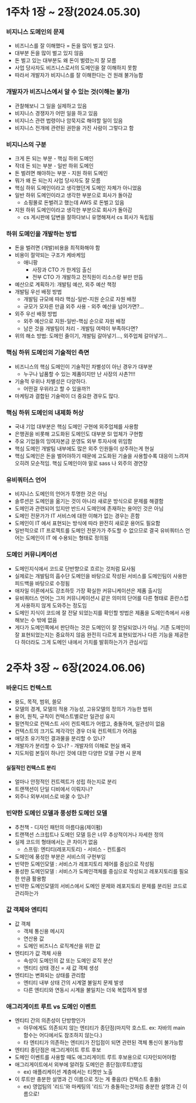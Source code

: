 # 1주차 1장 ~ 2장(2024.05.30)

### 비지니스 도메인의 문제

- 비즈니스를 잘 이해했다 = 돈을 많이 벌고 있다.
- 대부분 돈을 많이 벌고 있지 않음
- 돈 벌고 있는 대부분도 왜 돈이 벌렸는지 잘 모름
- 사업 당사자도 비즈니스로서의 도메인을 잘 이해하지 못함
- 따라서 개발자가 비지니스를 잘 이해한다는 건 원래 불가능함

### 개발자가 비즈니스에서 알 수 있는 것(이해는 불가)

- 관찰해보니 그 일을 실제하고 있음
- 비지니스 경쟁자가 어떤 일을 하고 있음
- 비지니스 관련 법령이나 암묵지로 해야할 일이 있음
- 비지니스 전개에 관련된 권한을 가진 사람이 그렇다고 함

### 비지니스의 구분

- 크게 돈 되는 부분 - 핵심 하위 도메인
- 작데 돈 되는 부분 - 일반 하위 도메인
- 돈 벌려면 해야하는 부분 - 지원 하위 도메인
- 뭐가 왜 돈 되는지 사업 당사자도 잘 모름
- 핵심 하위 도메인이라고 생각했던게 도메인 자체가 아니었음
- 일반 하위 도메인이라고 생각한 부분으로 회사가 돌아감
  - 쇼핑몰로 돈벌려고 했는데 AWS 로 돈벌고 있음
- 지원 하위 도메인이라고 생각한 부분으로 회사가 돌아감
  - cs 게시판에 답변을 잘하다보니 유명해져서 cs 회사가 독립됨

### 하위 도메인을 개발하는 방법

- 돈을 벌려면 (개발)비용을 최적화해야 함
- 비용이 절약되는 구조가 케바케임
  - 애니팡
    - 사장과 CTO 가 한게임 출신
    - 전부 CTO 가 개발하고 전직원이 리소스랑 뷰만 만듬
- 예산으로 계획하기: 개발팀 예산, 외주 예산 책정
- 개발팀 우선 배정 방법
  - 개발팀 규모에 따라 핵심-일반-지원 순으로 자원 배정
  - 규모가 모자른 만큼 외주 사용 - 외주 예산을 넘어가면?...
- 외주 우선 배정 방법
  - 외주 예산으로 지원-일반-핵심 순으로 자원 배정
  - 남은 것을 개발팀이 처리 - 개발팀 여력이 부족하다면?
- 위의 해소 방법: 도메인 줄이기, 개발팀 갈아넣기..., 외주업체 갈아넣기...

### 핵심 하위 도메인의 기술적인 측면

- 비즈니스의 핵심 도메인이 기술적인 차별성이 아닌 경우가 대부분
  - 누구나 납품할 수 있는 제품이지만 난 사장의 사촌?!!!
- 기술적 우위나 차별성은 다양하다.
  - 어떤걸 우위라고 할 수 있을까?!
- 마케팅과 결합된 기술력이 더 중요한 경우도 많다.

### 핵심 하위 도메인의 내제화 허상

- 국내 기업 대부분은 핵심 도메인 구현에 외주업체를 사용함
- 은행권을 비롯해 고도화된 도메인도 대부분 SI 업체가 구현함
- 주요 기업들의 잉여자본금 운영도 외부 투자사에 위임함
- 핵심 도메인 개발팀 내부에도 많은 외주 인원들이 상주하는게 현실
- 핵심 도메인은 돈을 벌어야하기 때문에 고도화된 기술을 사용할수록 대응이 느려져 오히려 모순적임. 핵심 도메인이야 말로 sass 나 외주의 경연장

### 유비쿼터스 언어

- 비지니스 도메인의 언어가 투명한 것은 아님
- 솔루션은 도메인을 옮기는 것이 아니라 새로운 방식으로 문제를 해결함
- 도메인과 관련되어 있지만 반드시 도메인에 존재하는 용어인 것은 아님
- 도메인 전문가가 IT 서비스에 대한 이해가 없는 경우는 흔함
- 도메인이 IT 에서 표현되는 방식에 따라 완전히 새로운 용어도 필요함
- 일반적으로 IT 프로젝트를 도메인 전문가가 주도할 수 없으므로 결국 유비쿼터스 언어는 도메인이 IT 에 수용되는 형태로 정의됨

### 도메인 커뮤니케이션

- 도메인지식에서 코드로 단반향으로 흐르는 것처럼 묘사됨
- 실제로는 개발팀의 흡수단 도메인을 바탕으로 작성된 서비스를 도메인팀이 사용한 피드백을 바탕으로 수정됨
- 애자일 이론에서도 강조하듯 가장 확실한 커뮤니케이션은 제품 출시임
- 유비쿼터스 언어는 그저 커뮤니케이션시 같은 의미의 단어를 다른 형태로 혼란스럽게 사용하지 않게 도와주는 정도임
- 도메인 지식이 코드에 잘 전달 되었는지를 확인할 방법은 제품을 도메인측에서 사용해보는 수 밖에 없음
- 게다가 도메인쪽에서 판단하는 것은 도메인이 잘 전달되었나가 아님. 기존 도메인이 잘 표현되었는지는 중요하지 않음
  완전히 다르게 표현되었거나 다른 기능을 제공한다 하더라도 그게 도메인 내에서 가치를 발휘하는가가 관심사임

# 2주차 3장 ~ 6장(2024.06.06)

### 바운디드 컨텍스트

- 용도, 목적, 범위, 쓸모
- 모델의 경계, 모델의 적용 가능성, 고유모델의 정의가 가능한 범위
- 용어, 원칙, 규칙이 컨텍스트별로만 일관성 유지
- 필연적으로 컨텍스트 사이 컨트렉트가 어렵고, 충돌하며, 일관성이 없음
- 컨텍스트의 크기도 제각각인 경우 더욱 컨트렉트가 어려움
- 애당초 유기적인 결과물을 분리할 수 있나?
- 개발자가 분리할 수 있나? - 개발자의 이해로 현실 왜곡
- 지도처럼 본질이 하나인 것에 대한 다양한 모델 구현 시 문제

#### 실질적인 컨텍스트 분리

- 얼마나 안정적인 컨트렉트가 성립 하는지로 분리
- 트랜잭션이 단일 디비에서 이뤄지나?
- 외주나 외부서비스로 바꿀 수 있나?

### 빈약한 도메인 모델과 풍성한 도메인 모델

- 추천책 - 디자인 패턴의 아름다움(제이펌)
- 트랜잭션 스크립트나 도메인 모델 등은 너무 추상적이거나 자세한 정의
- 실제 코드의 형태에서는 큰 차이가 없음
  - 스프링: 엔티티(레포지토리) - 서비스 - 컨트롤러
- 도메인에 풍성한 부분은 서비스의 구현부임
- 빈약한 도메인모델 : 서비스가 레포지토리 제어를 중심으로 작성됨
- 풍성한 도메인모델 : 서비스가 도메인객체를 중심으로 작성되고 레포지토리를 필요한 만큼 활용함
- 빈약한 도메인모델의 서비스에서 도메인 문제와 레포지토리 문제를 분리된 코드로 관리하는가

### 값 객체와 엔티티

- 값 객체
  - 객체 통신용 메시지
  - 연산용 값
  - 도메인 비즈니스 로직계산을 위한 값
- 엔티티가 값 객체 사용
  - 속성이 도메인의 값 또는 도메인 로직 분산
  - 엔티티 상태 갱신 = 새 값 객체 생성
- 엔티티는 변화되는 상태를 관리함
  - 엔티티 내부 상태 간의 시계열 불일치 문제 발생
  - 다른 엔티티와 연동시 시계을 불일치는 더욱 복잡하게 발생

### 애그리게이트 루트 vs 도메인 이벤트

- 엔티티 간의 의존성이 단방향인가
  - 아무에게도 의존되지 않는 엔티티가 종단점(마지막 호스트. ex: 자바의 main 함수는 어디에서도 참조하지 않는다.)
  - 타 엔티티가 의존하는 엔티티가 진입점이 되면 관련된 객체 통신이 불가능함
- 엔티티 종단점은 애그리게이트 루트 후보
- 도메인 이벤트를 사용할 때도 애그리게이트 루트 후보용으로 디자인되어야함
- 애그리게이트에서 외부에 알려질 도메인은 종단점(루트)뿐임
  - ex) 애플리케이션 계층에서는 티켓만 노출
- 이 루트만 충분한 설명과 긴 이름으로 짓는 게 좋음(타 컨텍스트 충돌)
  - ex) 영업팀의 '리드'와 마케팅의 '리드'가 충돌하는것처럼 충분한 설명과 긴 이름으로!
